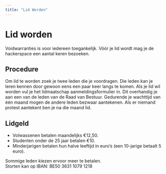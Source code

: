 ```yaml
---
title: "Lid Worden"
---
```

# Lid worden

Voidwarranties is voor iedereen toegankelijk. Vóór je lid wordt mag je de hackerspace een aantal keren bezoeken.

## Procedure

Om lid te worden zoek je twee leden die je voordragen. Die leden kan je leren kennen door gewoon eens een paar keer langs te komen.
Als je lid wil worden vul je het lidmaatschap aanmeldingsformulier in. Dit overhandig je aan een van de leden van de Raad van Bestuur. Gedurende je wachttijd van één maand mogen de andere leden bezwaar aantekenen. Als er niemand protest aantekent ben je na die maand lid.

## Lidgeld

* Volwassenen betalen maandelijks €12,50.
* Studenten onder de 25 jaar betalen €10.
* Minderjarigen betalen hun halve leeftijd in euro’s (een 10-jarige betaalt 5 euro).

Sommige leden kiezen ervoor meer te betalen.  
Storten kan op IBAN: BE50 3631 1079 1218

